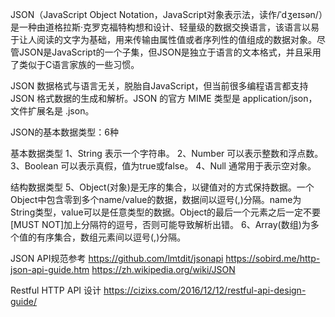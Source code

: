 JSON（JavaScript Object Notation，JavaScript对象表示法，读作/ˈdʒeɪsən/）是一种由道格拉斯·克罗克福特构想和设计、轻量级的数据交换语言，该语言以易于让人阅读的文字为基础，用来传输由属性值或者序列性的值组成的数据对象。尽管JSON是JavaScript的一个子集，但JSON是独立于语言的文本格式，并且采用了类似于C语言家族的一些习惯。

JSON 数据格式与语言无关，脱胎自JavaScript，但当前很多编程语言都支持 JSON 格式数据的生成和解析。JSON 的官方 MIME 类型是 application/json，文件扩展名是 .json。

JSON的基本数据类型：6种

基本数据类型
1、String 表示一个字符串。
2、Number 可以表示整数和浮点数。
3、Boolean 可以表示真假，值为true或false。
4、Null 通常用于表示空对象。

结构数据类型
5、Object(对象)是无序的集合，以键值对的方式保持数据。一个Object中包含零到多个name/value的数据，数据间以逗号(,)分隔。name为String类型，value可以是任意类型的数据。Object的最后一个元素之后一定不要[MUST NOT]加上分隔符的逗号，否则可能导致解析出错。
6、Array(数组)为多个值的有序集合，数组元素间以逗号(,)分隔。







JSON API规范参考
https://github.com/lmtdit/jsonapi
https://sobird.me/http-json-api-guide.htm
https://zh.wikipedia.org/wiki/JSON



Restful HTTP API 设计
https://cizixs.com/2016/12/12/restful-api-design-guide/

